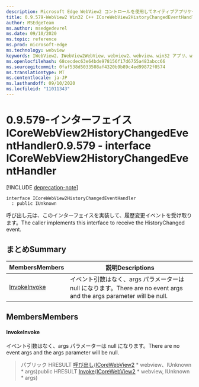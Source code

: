 ```yaml
---
description: Microsoft Edge WebView2 コントロールを使用してネイティブアプリケーションに web 技術 (HTML、CSS、JavaScript) を埋め込む
title: 0.9.579-WebView2 Win32 C++ ICoreWebView2HistoryChangedEventHandler
author: MSEdgeTeam
ms.author: msedgedevrel
ms.date: 09/10/2020
ms.topic: reference
ms.prod: microsoft-edge
ms.technology: webview
keywords: IWebView2、IWebView2WebView、webview2、webview、win32 アプリ、win32、edge、ICoreWebView2、ICoreWebView2Controller、browser control、edge html、ICoreWebView2HistoryChangedEventHandler
ms.openlocfilehash: 68cecdec63e64bde978156f17d6755a483abcc66
ms.sourcegitcommit: 0faf538d5033508af4320b9b89c4ed99872f0574
ms.translationtype: MT
ms.contentlocale: ja-JP
ms.lasthandoff: 09/10/2020
ms.locfileid: "11011343"
---
```

# <span data-ttu-id="52479-104">0.9.579-インターフェイス ICoreWebView2HistoryChangedEventHandler</span><span class="sxs-lookup"><span data-stu-id="52479-104">0.9.579 - interface ICoreWebView2HistoryChangedEventHandler</span></span> 

[!INCLUDE [deprecation-note](../../includes/deprecation-note.md)]

```
interface ICoreWebView2HistoryChangedEventHandler
  : public IUnknown
```

<span data-ttu-id="52479-105">呼び出し元は、このインターフェイスを実装して、履歴変更イベントを受け取ります。</span><span class="sxs-lookup"><span data-stu-id="52479-105">The caller implements this interface to receive the HistoryChanged event.</span></span>

## <span data-ttu-id="52479-106">まとめ</span><span class="sxs-lookup"><span data-stu-id="52479-106">Summary</span></span>

 <span data-ttu-id="52479-107">Members</span><span class="sxs-lookup"><span data-stu-id="52479-107">Members</span></span>                        | <span data-ttu-id="52479-108">説明</span><span class="sxs-lookup"><span data-stu-id="52479-108">Descriptions</span></span>
--------------------------------|---------------------------------------------
[<span data-ttu-id="52479-109">Invoke</span><span class="sxs-lookup"><span data-stu-id="52479-109">Invoke</span></span>](#invoke) | <span data-ttu-id="52479-110">イベント引数はなく、args パラメーターは null になります。</span><span class="sxs-lookup"><span data-stu-id="52479-110">There are no event args and the args parameter will be null.</span></span>

## <span data-ttu-id="52479-111">Members</span><span class="sxs-lookup"><span data-stu-id="52479-111">Members</span></span>

#### <span data-ttu-id="52479-112">Invoke</span><span class="sxs-lookup"><span data-stu-id="52479-112">Invoke</span></span> 

<span data-ttu-id="52479-113">イベント引数はなく、args パラメーターは null になります。</span><span class="sxs-lookup"><span data-stu-id="52479-113">There are no event args and the args parameter will be null.</span></span>

> <span data-ttu-id="52479-114">パブリック HRESULT [呼び出し](#invoke)([ICoreWebView2](icorewebview2.md) \* webview、IUnknown \* args)</span><span class="sxs-lookup"><span data-stu-id="52479-114">public HRESULT [Invoke](#invoke)([ICoreWebView2](icorewebview2.md) \* webview, IUnknown \* args)</span></span>

